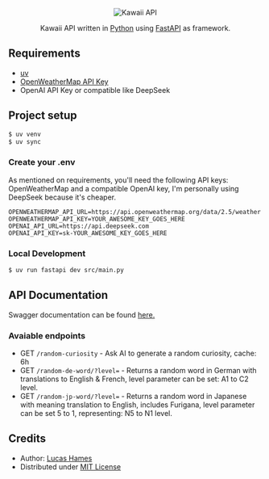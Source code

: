 <p align="center">
 <img src="https://i.imgur.com/rHCXm9r.png" alt="Kawaii API" />
</p>
  <p align="center">Kawaii API written in <a href="https://www.python.org/" target="_blank">Python</a> using <a href="https://fastapi.tiangolo.com/" target="_blank">FastAPI</a> as framework.</p>

## Requirements
- [uv](https://docs.astral.sh/uv/)
- [OpenWeatherMap API Key](https://openweathermap.org/api)
- OpenAI API Key or compatible like DeepSeek


## Project setup

```bash
$ uv venv
$ uv sync
```

### Create your .env

As mentioned on requirements, you'll need the following API keys: OpenWeatherMap and a compatible OpenAI key, I'm personally using DeepSeek because it's cheaper.

```env
OPENWEATHERMAP_API_URL=https://api.openweathermap.org/data/2.5/weather
OPENWEATHERMAP_API_KEY=YOUR_AWESOME_KEY_GOES_HERE
OPENAI_API_URL=https://api.deepseek.com
OPENAI_API_KEY=sk-YOUR_AWESOME_KEY_GOES_HERE
```

### Local Development

```bash
$ uv run fastapi dev src/main.py 
```

## API Documentation

Swagger documentation can be found <a href="https://kawaii-api.wedzy.net/docs" target="_blank">here.</a>

### Avaiable endpoints

- GET `/random-curiosity` - Ask AI to generate a random curiosity, cache: 6h
- GET `/random-de-word/?level=` - Returns a random word in German with translations to English & French, level parameter can be set: A1 to C2 level.
- GET `/random-jp-word/?level=` - Returns a random word in Japanese with meaning translation to English, includes Furigana, level parameter can be set 5 to 1, representing: N5 to N1 level.


## Credits

- Author: [Lucas Hames](https://github.com/wedz0ff)
- Distributed under [MIT License](LICENSE)
